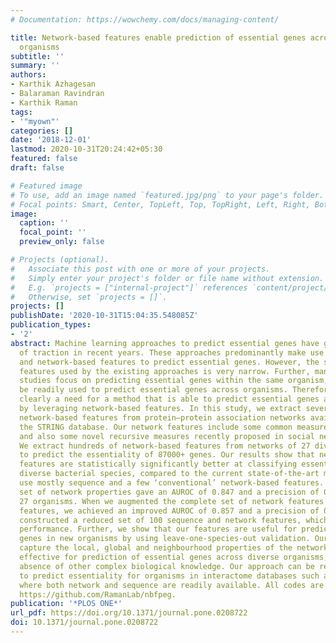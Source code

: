 ```yaml
---
# Documentation: https://wowchemy.com/docs/managing-content/

title: Network-based features enable prediction of essential genes across diverse
  organisms
subtitle: ''
summary: ''
authors:
- Karthik Azhagesan
- Balaraman Ravindran
- Karthik Raman
tags:
- '"myown"'
categories: []
date: '2018-12-01'
lastmod: 2020-10-31T20:24:42+05:30
featured: false
draft: false

# Featured image
# To use, add an image named `featured.jpg/png` to your page's folder.
# Focal points: Smart, Center, TopLeft, Top, TopRight, Left, Right, BottomLeft, Bottom, BottomRight.
image:
  caption: ''
  focal_point: ''
  preview_only: false

# Projects (optional).
#   Associate this post with one or more of your projects.
#   Simply enter your project's folder or file name without extension.
#   E.g. `projects = ["internal-project"]` references `content/project/deep-learning/index.md`.
#   Otherwise, set `projects = []`.
projects: []
publishDate: '2020-10-31T15:04:35.548085Z'
publication_types:
- '2'
abstract: Machine learning approaches to predict essential genes have gained a lot
  of traction in recent years. These approaches predominantly make use of sequence
  and network-based features to predict essential genes. However, the scope of network-based
  features used by the existing approaches is very narrow. Further, many of these
  studies focus on predicting essential genes within the same organism, which cannot
  be readily used to predict essential genes across organisms. Therefore, there is
  clearly a need for a method that is able to predict essential genes across organisms,
  by leveraging network-based features. In this study, we extract several sets of
  network-based features from protein–protein association networks available from
  the STRING database. Our network features include some common measures of centrality,
  and also some novel recursive measures recently proposed in social network literature.
  We extract hundreds of network-based features from networks of 27 diverse organisms
  to predict the essentiality of 87000+ genes. Our results show that network-based
  features are statistically significantly better at classifying essential genes across
  diverse bacterial species, compared to the current state-of-the-art methods, which
  use mostly sequence and a few ‘conventional’ network-based features. Our diverse
  set of network properties gave an AUROC of 0.847 and a precision of 0.320 across
  27 organisms. When we augmented the complete set of network features with sequence-derived
  features, we achieved an improved AUROC of 0.857 and a precision of 0.335. We also
  constructed a reduced set of 100 sequence and network features, which gave a comparable
  performance. Further, we show that our features are useful for predicting essential
  genes in new organisms by using leave-one-species-out validation. Our network features
  capture the local, global and neighbourhood properties of the network and are hence
  effective for prediction of essential genes across diverse organisms, even in the
  absence of other complex biological knowledge. Our approach can be readily exploited
  to predict essentiality for organisms in interactome databases such as the STRING,
  where both network and sequence are readily available. All codes are available at
  https://github.com/RamanLab/nbfpeg.
publication: '*PLOS ONE*'
url_pdf: https://doi.org/10.1371/journal.pone.0208722
doi: 10.1371/journal.pone.0208722
---
```

